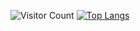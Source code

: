 ![Visitor Count](https://profile-counter.glitch.me/lipengss/count.svg)
[![Top Langs](https://github-readme-stats.vercel.app/api/top-langs/?username=lipengss)](https://github.com/lipengss/github-readme-stats)
